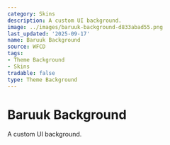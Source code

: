 ```yaml
---
category: Skins
description: A custom UI background.
image: ../images/baruuk-background-d833abad55.png
last_updated: '2025-09-17'
name: Baruuk Background
source: WFCD
tags:
- Theme Background
- Skins
tradable: false
type: Theme Background
---
```


# Baruuk Background

A custom UI background.

